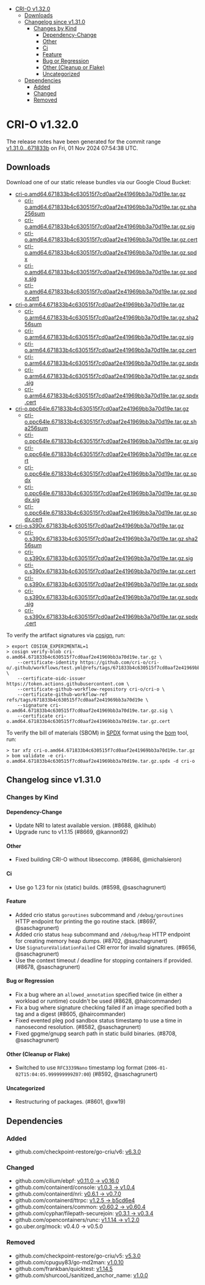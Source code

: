 - [CRI-O v1.32.0](#cri-o-v1320)
  - [Downloads](#downloads)
  - [Changelog since v1.31.0](#changelog-since-v1310)
    - [Changes by Kind](#changes-by-kind)
      - [Dependency-Change](#dependency-change)
      - [Other](#other)
      - [Ci](#ci)
      - [Feature](#feature)
      - [Bug or Regression](#bug-or-regression)
      - [Other (Cleanup or Flake)](#other-cleanup-or-flake)
      - [Uncategorized](#uncategorized)
  - [Dependencies](#dependencies)
    - [Added](#added)
    - [Changed](#changed)
    - [Removed](#removed)

# CRI-O v1.32.0

The release notes have been generated for the commit range
[v1.31.0...671833b](https://github.com/cri-o/cri-o/compare/v1.31.0...v1.32.0) on Fri, 01 Nov 2024 07:54:38 UTC.

## Downloads

Download one of our static release bundles via our Google Cloud Bucket:

- [cri-o.amd64.671833b4c630515f7cd0aaf2e41969bb3a70d19e.tar.gz](https://storage.googleapis.com/cri-o/artifacts/cri-o.amd64.671833b4c630515f7cd0aaf2e41969bb3a70d19e.tar.gz)
  - [cri-o.amd64.671833b4c630515f7cd0aaf2e41969bb3a70d19e.tar.gz.sha256sum](https://storage.googleapis.com/cri-o/artifacts/cri-o.amd64.671833b4c630515f7cd0aaf2e41969bb3a70d19e.tar.gz.sha256sum)
  - [cri-o.amd64.671833b4c630515f7cd0aaf2e41969bb3a70d19e.tar.gz.sig](https://storage.googleapis.com/cri-o/artifacts/cri-o.amd64.671833b4c630515f7cd0aaf2e41969bb3a70d19e.tar.gz.sig)
  - [cri-o.amd64.671833b4c630515f7cd0aaf2e41969bb3a70d19e.tar.gz.cert](https://storage.googleapis.com/cri-o/artifacts/cri-o.amd64.671833b4c630515f7cd0aaf2e41969bb3a70d19e.tar.gz.cert)
  - [cri-o.amd64.671833b4c630515f7cd0aaf2e41969bb3a70d19e.tar.gz.spdx](https://storage.googleapis.com/cri-o/artifacts/cri-o.amd64.671833b4c630515f7cd0aaf2e41969bb3a70d19e.tar.gz.spdx)
  - [cri-o.amd64.671833b4c630515f7cd0aaf2e41969bb3a70d19e.tar.gz.spdx.sig](https://storage.googleapis.com/cri-o/artifacts/cri-o.amd64.671833b4c630515f7cd0aaf2e41969bb3a70d19e.tar.gz.spdx.sig)
  - [cri-o.amd64.671833b4c630515f7cd0aaf2e41969bb3a70d19e.tar.gz.spdx.cert](https://storage.googleapis.com/cri-o/artifacts/cri-o.amd64.671833b4c630515f7cd0aaf2e41969bb3a70d19e.tar.gz.spdx.cert)
- [cri-o.arm64.671833b4c630515f7cd0aaf2e41969bb3a70d19e.tar.gz](https://storage.googleapis.com/cri-o/artifacts/cri-o.arm64.671833b4c630515f7cd0aaf2e41969bb3a70d19e.tar.gz)
  - [cri-o.arm64.671833b4c630515f7cd0aaf2e41969bb3a70d19e.tar.gz.sha256sum](https://storage.googleapis.com/cri-o/artifacts/cri-o.arm64.671833b4c630515f7cd0aaf2e41969bb3a70d19e.tar.gz.sha256sum)
  - [cri-o.arm64.671833b4c630515f7cd0aaf2e41969bb3a70d19e.tar.gz.sig](https://storage.googleapis.com/cri-o/artifacts/cri-o.arm64.671833b4c630515f7cd0aaf2e41969bb3a70d19e.tar.gz.sig)
  - [cri-o.arm64.671833b4c630515f7cd0aaf2e41969bb3a70d19e.tar.gz.cert](https://storage.googleapis.com/cri-o/artifacts/cri-o.arm64.671833b4c630515f7cd0aaf2e41969bb3a70d19e.tar.gz.cert)
  - [cri-o.arm64.671833b4c630515f7cd0aaf2e41969bb3a70d19e.tar.gz.spdx](https://storage.googleapis.com/cri-o/artifacts/cri-o.arm64.671833b4c630515f7cd0aaf2e41969bb3a70d19e.tar.gz.spdx)
  - [cri-o.arm64.671833b4c630515f7cd0aaf2e41969bb3a70d19e.tar.gz.spdx.sig](https://storage.googleapis.com/cri-o/artifacts/cri-o.arm64.671833b4c630515f7cd0aaf2e41969bb3a70d19e.tar.gz.spdx.sig)
  - [cri-o.arm64.671833b4c630515f7cd0aaf2e41969bb3a70d19e.tar.gz.spdx.cert](https://storage.googleapis.com/cri-o/artifacts/cri-o.arm64.671833b4c630515f7cd0aaf2e41969bb3a70d19e.tar.gz.spdx.cert)
- [cri-o.ppc64le.671833b4c630515f7cd0aaf2e41969bb3a70d19e.tar.gz](https://storage.googleapis.com/cri-o/artifacts/cri-o.ppc64le.671833b4c630515f7cd0aaf2e41969bb3a70d19e.tar.gz)
  - [cri-o.ppc64le.671833b4c630515f7cd0aaf2e41969bb3a70d19e.tar.gz.sha256sum](https://storage.googleapis.com/cri-o/artifacts/cri-o.ppc64le.671833b4c630515f7cd0aaf2e41969bb3a70d19e.tar.gz.sha256sum)
  - [cri-o.ppc64le.671833b4c630515f7cd0aaf2e41969bb3a70d19e.tar.gz.sig](https://storage.googleapis.com/cri-o/artifacts/cri-o.ppc64le.671833b4c630515f7cd0aaf2e41969bb3a70d19e.tar.gz.sig)
  - [cri-o.ppc64le.671833b4c630515f7cd0aaf2e41969bb3a70d19e.tar.gz.cert](https://storage.googleapis.com/cri-o/artifacts/cri-o.ppc64le.671833b4c630515f7cd0aaf2e41969bb3a70d19e.tar.gz.cert)
  - [cri-o.ppc64le.671833b4c630515f7cd0aaf2e41969bb3a70d19e.tar.gz.spdx](https://storage.googleapis.com/cri-o/artifacts/cri-o.ppc64le.671833b4c630515f7cd0aaf2e41969bb3a70d19e.tar.gz.spdx)
  - [cri-o.ppc64le.671833b4c630515f7cd0aaf2e41969bb3a70d19e.tar.gz.spdx.sig](https://storage.googleapis.com/cri-o/artifacts/cri-o.ppc64le.671833b4c630515f7cd0aaf2e41969bb3a70d19e.tar.gz.spdx.sig)
  - [cri-o.ppc64le.671833b4c630515f7cd0aaf2e41969bb3a70d19e.tar.gz.spdx.cert](https://storage.googleapis.com/cri-o/artifacts/cri-o.ppc64le.671833b4c630515f7cd0aaf2e41969bb3a70d19e.tar.gz.spdx.cert)
- [cri-o.s390x.671833b4c630515f7cd0aaf2e41969bb3a70d19e.tar.gz](https://storage.googleapis.com/cri-o/artifacts/cri-o.s390x.671833b4c630515f7cd0aaf2e41969bb3a70d19e.tar.gz)
  - [cri-o.s390x.671833b4c630515f7cd0aaf2e41969bb3a70d19e.tar.gz.sha256sum](https://storage.googleapis.com/cri-o/artifacts/cri-o.s390x.671833b4c630515f7cd0aaf2e41969bb3a70d19e.tar.gz.sha256sum)
  - [cri-o.s390x.671833b4c630515f7cd0aaf2e41969bb3a70d19e.tar.gz.sig](https://storage.googleapis.com/cri-o/artifacts/cri-o.s390x.671833b4c630515f7cd0aaf2e41969bb3a70d19e.tar.gz.sig)
  - [cri-o.s390x.671833b4c630515f7cd0aaf2e41969bb3a70d19e.tar.gz.cert](https://storage.googleapis.com/cri-o/artifacts/cri-o.s390x.671833b4c630515f7cd0aaf2e41969bb3a70d19e.tar.gz.cert)
  - [cri-o.s390x.671833b4c630515f7cd0aaf2e41969bb3a70d19e.tar.gz.spdx](https://storage.googleapis.com/cri-o/artifacts/cri-o.s390x.671833b4c630515f7cd0aaf2e41969bb3a70d19e.tar.gz.spdx)
  - [cri-o.s390x.671833b4c630515f7cd0aaf2e41969bb3a70d19e.tar.gz.spdx.sig](https://storage.googleapis.com/cri-o/artifacts/cri-o.s390x.671833b4c630515f7cd0aaf2e41969bb3a70d19e.tar.gz.spdx.sig)
  - [cri-o.s390x.671833b4c630515f7cd0aaf2e41969bb3a70d19e.tar.gz.spdx.cert](https://storage.googleapis.com/cri-o/artifacts/cri-o.s390x.671833b4c630515f7cd0aaf2e41969bb3a70d19e.tar.gz.spdx.cert)

To verify the artifact signatures via [cosign](https://github.com/sigstore/cosign), run:

```console
> export COSIGN_EXPERIMENTAL=1
> cosign verify-blob cri-o.amd64.671833b4c630515f7cd0aaf2e41969bb3a70d19e.tar.gz \
    --certificate-identity https://github.com/cri-o/cri-o/.github/workflows/test.yml@refs/tags/671833b4c630515f7cd0aaf2e41969bb3a70d19e \
    --certificate-oidc-issuer https://token.actions.githubusercontent.com \
    --certificate-github-workflow-repository cri-o/cri-o \
    --certificate-github-workflow-ref refs/tags/671833b4c630515f7cd0aaf2e41969bb3a70d19e \
    --signature cri-o.amd64.671833b4c630515f7cd0aaf2e41969bb3a70d19e.tar.gz.sig \
    --certificate cri-o.amd64.671833b4c630515f7cd0aaf2e41969bb3a70d19e.tar.gz.cert
```

To verify the bill of materials (SBOM) in [SPDX](https://spdx.org) format using the [bom](https://sigs.k8s.io/bom) tool, run:

```console
> tar xfz cri-o.amd64.671833b4c630515f7cd0aaf2e41969bb3a70d19e.tar.gz
> bom validate -e cri-o.amd64.671833b4c630515f7cd0aaf2e41969bb3a70d19e.tar.gz.spdx -d cri-o
```

## Changelog since v1.31.0

### Changes by Kind

#### Dependency-Change
 - Update NRI to latest available version. (#8688, @klihub)
 - Upgrade runc to v1.1.15 (#8669, @kannon92)

#### Other
 - Fixed building CRI-O without libseccomp. (#8686, @michalsieron)

#### Ci
 - Use go 1.23 for nix (static) builds. (#8598, @saschagrunert)

#### Feature
 - Added crio status `goroutines` subcommand and `/debug/goroutines` HTTP endpoint for printing the go routine stack. (#8697, @saschagrunert)
 - Added crio status `heap` subcommand and `/debug/heap` HTTP endpoint for creating memory heap dumps. (#8702, @saschagrunert)
 - Use `SignatureValidationFailed` CRI error for invalid signatures. (#8656, @saschagrunert)
 - Use the context timeout / deadline for stopping containers if provided. (#8678, @saschagrunert)

#### Bug or Regression
 - Fix a bug where an `allowed_annotation` specified twice (in either a workload or runtime) couldn't be used (#8628, @haircommander)
 - Fix a bug where signature checking failed if an image specified both a tag and a digest (#8605, @haircommander)
 - Fixed evented pleg pod sandbox status timestamp to use a time in nanosecond resolution. (#8582, @saschagrunert)
 - Fixed gpgme/gnupg search path in static build binaries. (#8708, @saschagrunert)

#### Other (Cleanup or Flake)
 - Switched to use `RFC3339Nano` timestamp log format (`2006-01-02T15:04:05.999999999Z07:00`) (#8592, @saschagrunert)

#### Uncategorized
 - Restructuring of packages. (#8601, @xw19)

## Dependencies

### Added
- github.com/checkpoint-restore/go-criu/v6: [v6.3.0](https://github.com/checkpoint-restore/go-criu/tree/v6.3.0)

### Changed
- github.com/cilium/ebpf: [v0.11.0 → v0.16.0](https://github.com/cilium/ebpf/compare/v0.11.0...v0.16.0)
- github.com/containerd/console: [v1.0.3 → v1.0.4](https://github.com/containerd/console/compare/v1.0.3...v1.0.4)
- github.com/containerd/nri: [v0.6.1 → v0.7.0](https://github.com/containerd/nri/compare/v0.6.1...v0.7.0)
- github.com/containerd/ttrpc: [v1.2.5 → b5cd6e4](https://github.com/containerd/ttrpc/compare/v1.2.5...b5cd6e4)
- github.com/containers/common: [v0.60.2 → v0.60.4](https://github.com/containers/common/compare/v0.60.2...v0.60.4)
- github.com/cyphar/filepath-securejoin: [v0.3.1 → v0.3.4](https://github.com/cyphar/filepath-securejoin/compare/v0.3.1...v0.3.4)
- github.com/opencontainers/runc: [v1.1.14 → v1.2.0](https://github.com/opencontainers/runc/compare/v1.1.14...v1.2.0)
- go.uber.org/mock: v0.4.0 → v0.5.0

### Removed
- github.com/checkpoint-restore/go-criu/v5: [v5.3.0](https://github.com/checkpoint-restore/go-criu/tree/v5.3.0)
- github.com/cpuguy83/go-md2man: [v1.0.10](https://github.com/cpuguy83/go-md2man/tree/v1.0.10)
- github.com/frankban/quicktest: [v1.14.5](https://github.com/frankban/quicktest/tree/v1.14.5)
- github.com/shurcooL/sanitized_anchor_name: [v1.0.0](https://github.com/shurcooL/sanitized_anchor_name/tree/v1.0.0)

